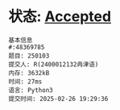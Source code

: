 # 状态: [Accepted](http://xzmdsa.openjudge.cn/2025python/solution/48369080/)

```
基本信息
#:48369785
题目: 250103
提交人: R(2400012132冉津语)
内存: 3632kB
时间: 27ms
语言: Python3
提交时间: 2025-02-26 19:29:36
```